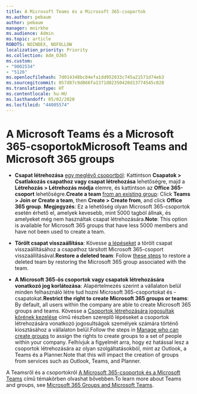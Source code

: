 ```yaml
---
title: A Microsoft Teams és a Microsoft 365-csoportok
ms.author: pebaum
author: pebaum
manager: mnirkhe
ms.audience: Admin
ms.topic: article
ROBOTS: NOINDEX, NOFOLLOW
localization_priority: Priority
ms.collection: Adm_O365
ms.custom:
- "9002534"
- "5126"
ms.openlocfilehash: 7d014348bc84efa1dd952033c745a21571d74eb3
ms.sourcegitcommit: 057d87c9d866fa1371d02350420d13774545c028
ms.translationtype: HT
ms.contentlocale: hu-HU
ms.lasthandoff: 05/02/2020
ms.locfileid: "44005574"
---
```

# <a name="microsoft-teams-and-microsoft-365-groups"></a><span data-ttu-id="8bf98-102">A Microsoft Teams és a Microsoft 365-csoportok</span><span class="sxs-lookup"><span data-stu-id="8bf98-102">Microsoft Teams and Microsoft 365 groups</span></span>

- <span data-ttu-id="8bf98-103">**Csapat létrehozása** [egy meglévő csoportból](https://support.microsoft.com/hu-HU/office/create-a-team-from-an-existing-group-24ec428e-40d7-4a1a-ab87-29be7d145865): Kattintson **Csapatok > Csatlakozás csapathoz vagy csapat létrehozása** lehetőségre, majd a **Létrehozás > Létrehozás módja** elemre, és kattintson az **Office 365-csoport** lehetőségre.</span><span class="sxs-lookup"><span data-stu-id="8bf98-103">**Create a team** [from an existing group](https://support.microsoft.com/hu-HU/office/create-a-team-from-an-existing-group-24ec428e-40d7-4a1a-ab87-29be7d145865):  Click **Teams > Join or Create a team**, then **Create  > Create from**, and click **Office 365 group**.</span></span> <span data-ttu-id="8bf98-104">**Megjegyzés**: Ez a lehetőség olyan Microsoft 365-csoportok esetén érhető el, amelyek kevesebb, mint 5000 tagból állnak, és amelyeket még nem használtak csapat létrehozására.</span><span class="sxs-lookup"><span data-stu-id="8bf98-104">**Note**: This option is available for Microsoft 365 groups that have less 5000 members and have not been used to create a team.</span></span>

- <span data-ttu-id="8bf98-105">**Törölt csapat visszaállítása**: Kövesse [a lépéseket](https://docs.microsoft.com/microsoftteams/archive-or-delete-a-team#restore-a-deleted-team) a törölt csapat visszaállításához a csapathoz társított Microsoft 365-csoport visszaállításával.</span><span class="sxs-lookup"><span data-stu-id="8bf98-105">**Restore a deleted team**: Follow [these steps](https://docs.microsoft.com/microsoftteams/archive-or-delete-a-team#restore-a-deleted-team) to restore a deleted team by restoring the Microsoft 365 group associated with the team.</span></span>

- <span data-ttu-id="8bf98-106">**A Microsoft 365-ös csoportok vagy csapatok létrehozására vonatkozó jog korlátozása**: Alapértelmezés szerint a vállalaton belül minden felhasználó létre tud hozni Microsoft 365-csoportokat és -csapatokat.</span><span class="sxs-lookup"><span data-stu-id="8bf98-106">**Restrict the right to create Microsoft 365 groups or teams**: By default, all users within the company are able to create Microsoft 365 groups and teams.</span></span>  <span data-ttu-id="8bf98-107">Kövesse a [Csoportok létrehozására jogosultak körének kezelése](https://support.office.com/article/Manage-who-can-create-Office-365-Groups-4c46c8cb-17d0-44b5-9776-005fced8e618) című részben szereplő lépéseket a csoportok létrehozására vonatkozó jogosultságok személyek számára történő kiosztásához a vállalaton belül.</span><span class="sxs-lookup"><span data-stu-id="8bf98-107">Follow the steps in [Manage who can create groups](https://support.office.com/article/Manage-who-can-create-Office-365-Groups-4c46c8cb-17d0-44b5-9776-005fced8e618) to assign the rights to create groups to a set of people within your company.</span></span> <span data-ttu-id="8bf98-108">Felhívjuk a figyelmét arra, hogy ez hatással lesz a csoportok létrehozására az olyan szolgáltatásokból, mint az Outlook, a Teams és a Planner.</span><span class="sxs-lookup"><span data-stu-id="8bf98-108">Note that this will impact the creation of groups from services such as Outlook, Teams, and Planner.</span></span>

<span data-ttu-id="8bf98-109">A Teamsről és a csoportokról [A Microsoft 365-csoportok és a Microsoft Teams](https://docs.microsoft.com/microsoftteams/office-365-groups) című témakörben olvashat bővebben.</span><span class="sxs-lookup"><span data-stu-id="8bf98-109">To learn more about Teams and groups, see [Microsoft 365 Groups and Microsoft Teams](https://docs.microsoft.com/microsoftteams/office-365-groups).</span></span>
